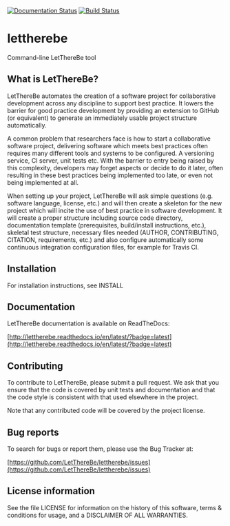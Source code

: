 [![Documentation Status](https://readthedocs.org/projects/lettherebe/badge/?version=latest)](http://lettherebe.readthedocs.io/en/latest/?badge=latest)
[![Build Status](https://travis-ci.org/LetThereBe/lettherebe.svg?branch=master)](https://travis-ci.org/LetThereBe/lettherebe)

# lettherebe
Command-line LetThereBe tool


## What is LetThereBe?

LetThereBe automates the creation of a software project for collaborative development across any discipline to support best practice. It lowers the barrier for good practice development by providing an extension to GitHub (or equivalent) to generate an immediately usable project structure automatically.

A common problem that researchers face is how to start a collaborative software project, delivering software which meets best practices often requires many different tools and systems to be configured. A versioning service, CI server, unit tests etc. With the barrier to entry being raised by this complexity, developers may forget aspects or decide to do it later, often resulting in these best practices being implemented too late, or even not being implemented at all.

When setting up your project, LetThereBe will ask simple questions (e.g. software language, license, etc.) and will then create a skeleton for the new project which will incite the use of best practice in software development. It will create a proper structure including source code directory, documentation template (prerequisites, build/install instructions, etc.), skeletal test structure, necessary files needed (AUTHOR, CONTRIBUTING, CITATION, requirements, etc.) and also configure automatically some continuous integration configuration files, for example for Travis CI.


## Installation

For installation instructions, see INSTALL

## Documentation

LetThereBe documentation is available on ReadTheDocs:

[http://lettherebe.readthedocs.io/en/latest/?badge=latest](http://lettherebe.readthedocs.io/en/latest/?badge=latest)

## Contributing

To contribute to LetThereBe, please submit a pull request. We ask that you ensure that the code is covered by unit tests and documentation and that the code style is consistent with that used elsewhere in the project.

Note that any contributed code will be covered by the project license.

## Bug reports

To search for bugs or report them, please use the  Bug Tracker at:

[https://github.com/LetThereBe/lettherebe/issues](https://github.com/LetThereBe/lettherebe/issues)

## License information

See the file LICENSE for information on the history of this software, terms & conditions for usage, and a DISCLAIMER OF ALL WARRANTIES.

